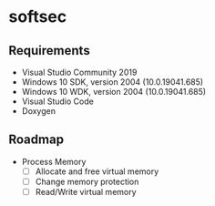 # softsec

## Requirements

- Visual Studio Community 2019
- Windows 10 SDK, version 2004 (10.0.19041.685)
- Windows 10 WDK, version 2004 (10.0.19041.685)
- Visual Studio Code
- Doxygen

## Roadmap

- Process Memory
  - [ ] Allocate and free virtual memory
  - [ ] Change memory protection
  - [ ] Read/Write virtual memory
